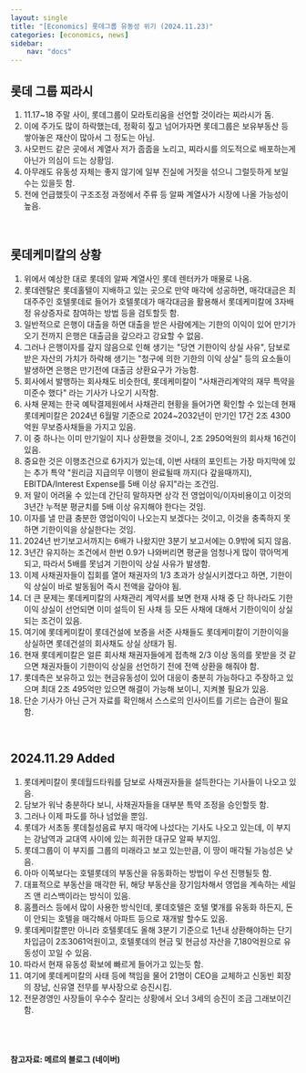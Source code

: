 ```yaml
---
layout: single
title: "[Economics] 롯데그룹 유동성 위기 (2024.11.23)"
categories: [economics, news]
sidebar:
    nav: "docs"
---
```


## 롯데 그룹 찌라시
1. 11.17~18 주말 사이, 롯데그룹이 모라토리움을 선언할 것이라는 찌라시가 돔.
1. 이에 주가도 많이 하락했는데, 정확히 짚고 넘어가자면 롯데그룹은 보유부동산 등 쌓아놓은 재산이 많아서 그 정도는 아님.
1. 사모펀드 같은 곳에서 계열사 저가 줍줍을 노리고, 찌라시를 의도적으로 배포하는게 아닌가 의심이 드는 상황임.
1. 아무래도 유동성 자체는 좋지 않기에 일부 진실에 거짓을 섞으니 그럴듯하게 보일 수는 있을듯 함.
1. 전에 언급했듯이 구조조정 과정에서 주류 등 알짜 계열사가 시장에 나올 가능성이 높음.

<br/>

## 롯데케미칼의 상황
1. 위에서 예상한 대로 롯데의 알짜 계열사인 롯데 렌터카가 매물로 나옴.
1. 롯데렌탈은 롯데홀텔이 지배하고 있는 곳으로 만약 매각에 성공하면, 매각대금은 최대주주인 호텔롯데로 들어가 호텔롯데가 매각대금을 활용해서 롯데케미칼에 3자배정 유상증자로 참여하는 방법 등을 검토할듯 함.
1. 일반적으로 은행이 대출을 하면 대출을 받은 사람에게는 기한의 이익이 있어 만기가 오기 전까지 은행은 대출금을 갚으라고 강요할 수 없음.
1. 그러나 은행이자를 갚지 않음으로 인해 생기는 "당연 기한이익 상실 사유", 담보로 받은 자산의 가치가 하락해 생기는 "청구에 의한 기한의 이익 상실" 등의 요소들이 발생하면 은행은 만기전에 대출금 상환요구가 가능함.
1. 회사에서 발행하는 회사채도 비슷한데, 롯데케미칼이 "사채관리계약의 재무 특약을 미준수 했다" 라는 기사가 나오기 시작함.
1. 사채 문제는 한국 예탁결제원에서 사채관리 현황을 들어가면 확인할 수 있는데 현재 롯데케미칼은 2024년 6월말 기준으로 2024~2032년이 만기인 17건 2조 4300억원 무보증사채들을 가지고 있음.
1. 이 중 하나는 이미 만기일이 지나 상환했을 것이니, 2조 2950억원의 회사채 16건이 있음.
1. 중요한 것은 이행조건으로 6가지가 있는데, 이번 사태의 포인트는 가장 마지막에 있는 추가 특약 "원리금 지급의무 이행이 완료될때 까지(다 갚을때까지), EBITDA/Interest Expense를 5배 이상 유지"라는 조건임.
1. 저 말이 어려울 수 있는데 간단히 말하자면 상각 전 영업이익/이자비용이고 이것의 3년간 누적분 평균치를 5배 이상 유지해야 한다는 것임.
1. 이자를 낼 만큼 충분한 영업이익이 나오는지 보겠다는 것이고, 이것을 충족하지 못하면 기한이익을 상실한다는 것임.
1. 2024년 반기보고서까지는 6배가 나왔지만 3분기 보고서에는 0.9밖에 되지 않음.
1. 3년간 유지하는 조건에서 한번 0.9가 나와버리면 평균을 엄청나게 많이 깎아먹게 되고, 따라서 5배를 못넘겨 기한이익 상실 사유가 발생함.
1. 이제 사채권자들이 집회를 열어 채권자의 1/3 초과가 상실시키겠다고 하면, 기한이익 상실이 바로 발동됨어 즉시 전액을 갚아야 됨.
1. 더 큰 문제는 롯데케미칼의 사채관리 계약서를 보면 현재 사채 중 단 하나라도 기한이익 상실이 선언되면 이미 설득이 된 사채 등 모든 사채에 대해서 기한이익이 상실되는 조건이 있음.
1. 여기에 롯데케미칼이 롯데건설에 보증을 서준 사채들도 롯데케미칼이 기한이익을 상실하면 롯데건설의 회사채도 상실 상태가 됨.
1. 현재 롯데케미칼은 얼른 회사채 채권자들에게 접촉해 2/3 이상 동의를 못받을 것 같으면 채권자들이 기한이익 상실을 선언하기 전에 전액 상환을 해줘야 함.
1. 롯데측은 보유하고 있는 현금유동성이 있어 대응이 충분히 가능하다고 주장하고 있으며 최대 2조 495억만 있으면 해결이 가능해 보이니, 지켜볼 필요가 있음.
1. 단순 기사가 아닌 근거 자료를 확인해서 스스로의 인사이트를 기르는 습관이 필요함.

<br/>

## 2024.11.29 Added
1. 롯데케미칼이 롯데월드타워를 담보로 사채권자들을 설득한다는 기사들이 나오고 있음.
1. 담보가 워낙 충분하다 보니, 사채권자들을 대부분 특약 조정을 승인할듯 함.
1. 그러나 이제 파도를 하나 넘었을 뿐임.
1. 롯데가 서초동 롯데칠성음료 부지 매각에 나섰다는 기사도 나오고 있는데, 이 부지는 강남역과 교대역 사이에 있는 희귀한 대규모 알짜 부지임.
1. 롯데그룹이 이 부지를 그룹의 미래라고 보고 있는만큼, 이 땅이 매각될 가능성은 낮음.
1. 아마 이쪽보다는 호텔롯데의 부동산을 유동화하는 방법이 우선 진행될듯 함.
1. 대표적으로 부동산을 매각한 뒤, 해당 부동산을 장기임차해서 영업을 계속하는 세일즈 앤 리스백이라는 방식이 있음.
1. 홈플러스 등에서 많이 사용한 방식인데, 롯데호텔은 호텔 몇개를 유동화 하든지, 돈이 안되는 호텔을 매각해서 아파트 등으로 재개발 할수도 있음.
1. 롯데케미칼뿐만 아니라 호텔롯데도 올해 3분기 기준으로 1년내 상환해야하는 단기차입금이 2조3061억원이고, 호텔롯데의 현금 및 현금성 자산을 7,180억원으로 유동성이 꼬일 수 있음.
1. 따라서 현재 유동성 확보에 빠르게 들어가고 있는듯 함.
1. 여기에 롯데케미칼의 사태 등에 책임을 물어 21명이 CEO을 교체하고 신동빈 회장의 장남, 신유열 전무를 부사장으로 승진시킴.
1. 전문경영인 사장들이 우수수 잘리는 상황에서 오너 3세의 승진이 조금 그래보이긴 함.


<br/>
<br/>

#### 참고자료: 메르의 블로그 (네이버) 